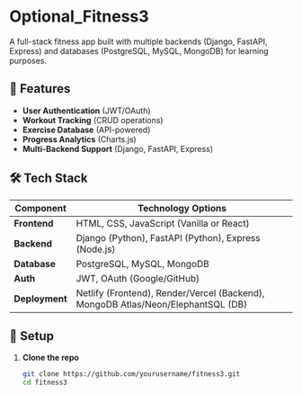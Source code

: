 # Optional_Fitness3


A full-stack fitness app built with multiple backends (Django, FastAPI, Express) and databases (PostgreSQL, MySQL, MongoDB) for learning purposes.  

## **🚀 Features**  
- **User Authentication** (JWT/OAuth)  
- **Workout Tracking** (CRUD operations)  
- **Exercise Database** (API-powered)  
- **Progress Analytics** (Charts.js)  
- **Multi-Backend Support** (Django, FastAPI, Express)  

## **🛠 Tech Stack**  
| Component        | Technology Options |  
|------------------|--------------------|  
| **Frontend**     | HTML, CSS, JavaScript (Vanilla or React) |  
| **Backend**      | Django (Python), FastAPI (Python), Express (Node.js) |  
| **Database**     | PostgreSQL, MySQL, MongoDB |  
| **Auth**         | JWT, OAuth (Google/GitHub) |  
| **Deployment**   | Netlify (Frontend), Render/Vercel (Backend), MongoDB Atlas/Neon/ElephantSQL (DB) |  

## **🔧 Setup**  
1. **Clone the repo**  
   ```sh
   git clone https://github.com/yourusername/fitness3.git
   cd fitness3
